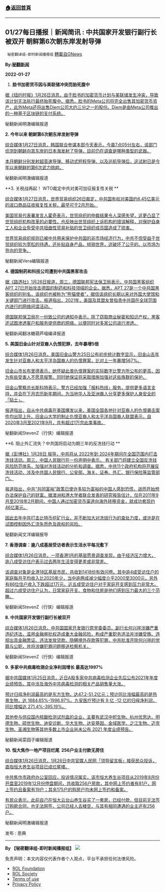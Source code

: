###  [:house:返回首頁](https://github.com/ourhimalayas/txt)
---


## 01/27每日播报｜新闻简讯 : 中共国家开发银行副行长被双开 朝鲜第6次朝东岸发射导弹
` 秘密翻译组-即时新闻播报组` [轉載自GNews](https://gnews.org/zh-hans/1917788/)

**By:[秘翻新闻](https://gtv.org/video/id=61f25df128a108147c638eee)**

**2022-01-27**

1. **脸书加密货币因与美联储冲突而胎死腹中**


[据《纽约时报》1月26日消息，由于脸书的加密货币计划与美联储发生冲突，导致该计划无法执行最终胎死腹中。据悉，脸书的Meta公司将完全出售其加密货币资产，此外Meta还将出售Diem公司大约三分之一的股份。Diem是由Meta公司推出的一种基于区块链的支付系统。](https://nypost.com/2022/01/26/meta-to-scrap-crypto-initiative-amid-clash-with-fed-report/)

秘翻新闻明澈编辑报道

**2. 今年以来 朝鲜第6次朝东岸发射导弹**

[综合媒体1月27日消息，韩国联合参谋本部今天表示，今晨7点05分左右，该部门侦测到朝鲜向其东岸的日本海发射了导弹，目前仍在调查是哪种类型的武器。](https://tw.news.yahoo.com/%E4%BB%8A%E5%B9%B4%E7%AC%AC-6-%E6%AC%A1-%E5%8C%97%E9%9F%93%E6%9C%9D%E6%9D%B1%E5%B2%B8%E7%99%BC%E5%B0%84%E9%A3%9B%E8%A1%8C%E7%89%A9-001916732.html%20https://tw.news.yahoo.com/%E5%BF%AB%E8%A8%8A-%E5%8C%97%E9%9F%93%E5%86%8D%E5%B0%84%E5%BD%88-%E7%96%91%E4%BB%8A%E5%B9%B4%E7%AC%AC6%E5%BA%A6%E6%9C%9D%E6%97%A5%E6%9C%AC%E6%B5%B7%E6%AD%A6%E5%8A%9B%E6%8C%91%E9%87%81-234625331.html)

[本月朝鲜分别发射超音速导弹、移动式短程导弹、以及巡航导弹后，这试射已是今年以来朝鲜的第6次武力挑衅。](https://tw.news.yahoo.com/%E4%BB%8A%E5%B9%B4%E7%AC%AC-6-%E6%AC%A1-%E5%8C%97%E9%9F%93%E6%9C%9D%E6%9D%B1%E5%B2%B8%E7%99%BC%E5%B0%84%E9%A3%9B%E8%A1%8C%E7%89%A9-001916732.html%20https://tw.news.yahoo.com/%E5%BF%AB%E8%A8%8A-%E5%8C%97%E9%9F%93%E5%86%8D%E5%B0%84%E5%BD%88-%E7%96%91%E4%BB%8A%E5%B9%B4%E7%AC%AC6%E5%BA%A6%E6%9C%9D%E6%97%A5%E6%9C%AC%E6%B5%B7%E6%AD%A6%E5%8A%9B%E6%8C%91%E9%87%81-234625331.html)

秘翻新闻明澈编辑报道

**3. 关税战再起！ WTO裁定中共对美可加征报复性关税 **

[综合媒体1月27日消息，世界贸易组织26日裁定，中共国有权对美国约6.45亿美元的进口商品征收报复性关税，最早可于2月开始。](https://ec.ltn.com.tw/article/breakingnews/3814529%20https://www.rfa.org/mandarin/Xinwen/5-01262022135926.html)

[美国贸易代表署发言人霍奇表示，世贸组织的仲裁结果令人深感失望，这更凸显了世贸组织机构改革的必要性。也反映出世贸组织上诉机构的错误解释，对保护自身工人和企业免受中共扭曲性贸易补贴的世卫组织成员国造成了损害。](https://ec.ltn.com.tw/article/breakingnews/3814529%20https://www.rfa.org/mandarin/Xinwen/5-01262022135926.html)

[世界贸易组织规则已被中共用来保护中共国的非市场经济行为，中共不但受益于世贸组织较为宽松的待遇，还补贴自身产品，倾销世界，这破坏了公平的、以市场为导向的竞争。](https://ec.ltn.com.tw/article/breakingnews/3814529%20https://www.rfa.org/mandarin/Xinwen/5-01262022135926.html)

秘翻新闻Vera编辑报道

**4. 德国制药和科技公司遭到中共国黑客攻击**

[据《路透社》1月26日报道，周三，德国联邦宪法保卫局表示，中共国黑客组织APT 27已开始攻击德国的制药和科技领域的企业。据悉，APT 27是一个中共国黑客组织的别名，该组织也被称为“熊猫使者”，据信该组织长期以来对外国大使馆和关键部门进行攻击。报道指出，2021年，美国及其盟友曾指责中共国在全球范围内进行的网络间谍活动。](https://www.reuters.com/world/chinese-hackers-target-german-pharma-tech-firms-2022-01-26/1)

[德国联邦保卫局在一份致公司的通知中表示，除了窃取商业秘密和知识产权，黑客还试图渗透客户和服务提供商的网络，以便同时对多家公司进行渗透。](https://www.reuters.com/world/chinese-hackers-target-german-pharma-tech-firms-2022-01-26/1)

秘翻新闻翻冰糖葫芦喵编译报道

**5. 美国旧金山针对亚裔人仇恨犯罪，去年暴增5倍**

[综合媒体1月26日消息，美国旧金山警方25日公布初步统计数字显示，旧金山去年发生针对亚裔人和太平洋岛国裔人的仇恨罪案，比对上一年暴增567%。](https://std.stheadline.com/realtime/article/1802592/%E5%8D%B3%E6%99%82-%E5%9C%8B%E9%9A%9B-%E4%B8%89%E8%97%A9%E5%B8%82%E9%87%9D%E5%B0%8D%E4%BA%9E%E8%A3%94%E4%BA%BA%E4%BB%87%E6%81%A8%E7%BD%AA%E6%A1%88-%E5%8E%BB%E5%B9%B4%E6%9A%B4%E5%A2%9E%E9%80%BE5%E5%80%8D%20https://www.singtaousa.com/2022-01-26/%E4%B8%89%E8%97%A9%E5%B8%82%E9%87%9D%E5%B0%8D%E4%BA%9E%E8%A3%94%E4%BA%BA%E4%BB%87%E6%81%A8%E7%BD%AA%E6%A1%88-%E5%8E%BB%E5%B9%B4%E6%9A%B4%E5%A2%9E%E9%80%BE5%E5%80%8D/3893759%20https://nypost.com/2022/01/26/meta-to-scrap-crypto-initiative-amid-clash-with-fed-report/)

[旧金山市长布里德表示，她怀疑此类仇恨罪案的实际数字比警方所公布的更高，因为有些受害人不愿意报警。同时她保证将采取措施加强对这些族群的保护。](https://std.stheadline.com/realtime/article/1802592/%E5%8D%B3%E6%99%82-%E5%9C%8B%E9%9A%9B-%E4%B8%89%E8%97%A9%E5%B8%82%E9%87%9D%E5%B0%8D%E4%BA%9E%E8%A3%94%E4%BA%BA%E4%BB%87%E6%81%A8%E7%BD%AA%E6%A1%88-%E5%8E%BB%E5%B9%B4%E6%9A%B4%E5%A2%9E%E9%80%BE5%E5%80%8D%20https://www.singtaousa.com/2022-01-26/%E4%B8%89%E8%97%A9%E5%B8%82%E9%87%9D%E5%B0%8D%E4%BA%9E%E8%A3%94%E4%BA%BA%E4%BB%87%E6%81%A8%E7%BD%AA%E6%A1%88-%E5%8E%BB%E5%B9%B4%E6%9A%B4%E5%A2%9E%E9%80%BE5%E5%80%8D/3893759%20https://nypost.com/2022/01/26/meta-to-scrap-crypto-initiative-amid-clash-with-fed-report/)

[旧金山警察总长斯科特表示，警方已经加强「报料热线」服务，提供更多语言支持，并会在下月农历新年期间，为当地华人及亚洲裔人分享更多保护人身安全的「贴士」。](https://std.stheadline.com/realtime/article/1802592/%E5%8D%B3%E6%99%82-%E5%9C%8B%E9%9A%9B-%E4%B8%89%E8%97%A9%E5%B8%82%E9%87%9D%E5%B0%8D%E4%BA%9E%E8%A3%94%E4%BA%BA%E4%BB%87%E6%81%A8%E7%BD%AA%E6%A1%88-%E5%8E%BB%E5%B9%B4%E6%9A%B4%E5%A2%9E%E9%80%BE5%E5%80%8D%20https://www.singtaousa.com/2022-01-26/%E4%B8%89%E8%97%A9%E5%B8%82%E9%87%9D%E5%B0%8D%E4%BA%9E%E8%A3%94%E4%BA%BA%E4%BB%87%E6%81%A8%E7%BD%AA%E6%A1%88-%E5%8E%BB%E5%B9%B4%E6%9A%B4%E5%A2%9E%E9%80%BE5%E5%80%8D/3893759%20https://nypost.com/2022/01/26/meta-to-scrap-crypto-initiative-amid-clash-with-fed-report/)

[报道指出，自从中共病毒在美国爆发以来，美国全国各地针对亚裔人的仇恨袭击案件均出现上升。旧金山大学的制止仇恨亚裔人和太平洋岛国裔人联盟表示，自2020年3月至2021年9月，共有超过1万宗此类事故。](https://std.stheadline.com/realtime/article/1802592/%E5%8D%B3%E6%99%82-%E5%9C%8B%E9%9A%9B-%E4%B8%89%E8%97%A9%E5%B8%82%E9%87%9D%E5%B0%8D%E4%BA%9E%E8%A3%94%E4%BA%BA%E4%BB%87%E6%81%A8%E7%BD%AA%E6%A1%88-%E5%8E%BB%E5%B9%B4%E6%9A%B4%E5%A2%9E%E9%80%BE5%E5%80%8D%20https://www.singtaousa.com/2022-01-26/%E4%B8%89%E8%97%A9%E5%B8%82%E9%87%9D%E5%B0%8D%E4%BA%9E%E8%A3%94%E4%BA%BA%E4%BB%87%E6%81%A8%E7%BD%AA%E6%A1%88-%E5%8E%BB%E5%B9%B4%E6%9A%B4%E5%A2%9E%E9%80%BE5%E5%80%8D/3893759%20https://nypost.com/2022/01/26/meta-to-scrap-crypto-initiative-amid-clash-with-fed-report/)

秘翻新闻StevenZ（行侠）编辑报道

**6. 阻止外汇流失？中共国将启动为期三年的反洗钱行动 **

[据《彭博社》1月26日 报导，中共将从 2022年到 2024年期间在全国范围内打击洗钱活动。周三，中国人民银行在一份声明中表示， 有关部门将建立全国反洗钱风险防范体系，加强对洗钱活动的分析和调查。据悉，中共11个政府机构将开展反洗钱活动，涉及中共国人民银行、公安部、海关、证券、外汇、银行保险等监管部门。](https://www.bloomberg.com/news/articles/2022-01-26/china-to-start-three-year-crackdown-on-money-laundering)

[报道指出，中共“共同富裕”政策已使许多较为富裕的中国人感到恐慌，进而开始想办法保护自己的财富。据澳洲和港大学者联合发表的研究报告估计，仅在2011年9月至2018年2月期间，中国人通过加密货币渠道向海外转移资金，就成功套现约46亿美元。](https://www.bloomberg.com/news/articles/2022-01-26/china-to-start-three-year-crackdown-on-money-laundering)

[因此去年中共打击比特币挖矿行业，并不断加大对洗钱行为的查处力度，或许是在试图控制因外汇流失而危及政权的风险。](https://www.bloomberg.com/news/articles/2022-01-26/china-to-start-three-year-crackdown-on-money-laundering)

秘翻新闻文洋编辑报导

**7. 香港调查：逾八成基层受访者表示生活水平每况愈下**

[综合媒体1月26日消息，一项香港1月的基层愿景调查发现，由于经济压力增大，逾八成受访住户表示过去两年生活变得更差或非常差。](https://news.rthk.hk/rthk/ch/component/k2/1630684-20220126.htm%20https://www.mingjingnews.com/article/393757-26)

[该调查对象是全港18区基层市民，共收到1418份有效问卷。其中逾4成受访住户的家庭每月平均收入比2020年少，当中逾两成减少幅度介乎2000至3000元，另外有86位住户收入下跌超过1万元。近五成受访住户对于家庭开支感到压力非常大。超过六成受访住户认为，日常家庭开支、食物和住房是他们感到压力最大的三个范畴。](https://news.rthk.hk/rthk/ch/component/k2/1630684-20220126.htm%20https://www.mingjingnews.com/article/393757-26)

秘翻新闻StevenZ（行侠）编辑报道

**8. 中共国家开发银行副行长被双开**

[综合媒体1月26日消息，中共国国家开发银行原党委委员、副行长何兴祥涉嫌严重违纪违法，滥用金融审批权造成重大金融风险，构成严重职务违法并涉嫌受贿、违规出具金融票证、违法发放贷款、隐瞒境外存款等犯罪，中共批准开除何兴祥的党籍与公职，并将涉嫌犯罪问题移送检察机关。](https://news.rthk.hk/rthk/ch/component/k2/1630664-20220126.htm%20https://www.sohu.com/a/519156225_115362)

秘翻新闻StevenZ（行侠）编辑报道

**9. 多家中共病毒检测企业净利润增长 最高达1997%**

[据中共国媒体1月25日消息，近日A股多家中共病毒检测企业先后公布2021年年度业绩预告。其中涉及海外中共病毒检测的相关产品销售量大涨。](https://cdn.discordapp.com/attachments/895315867368312852/935868346962960394/3bc9c9cffd764022a670d329d3779dd8.jpeg%20https://cdn.discordapp.com/attachments/895315867368312852/935868347222994964/20220126190700.jpg)

[预计归母净利润最高的是东方生物，达47.2-51.2亿元；预计同比涨幅最高的是热景生物，达 1684.65%-1996.97%。九安医疗预计有 9 亿 -12 亿的归母净利润，同比增幅达 271.4%-395.19%。](https://cdn.discordapp.com/attachments/895315867368312852/935868346962960394/3bc9c9cffd764022a670d329d3779dd8.jpeg%20https://cdn.discordapp.com/attachments/895315867368312852/935868347222994964/20220126190700.jpg)

[其他参与供应国内核酸检测试剂盒的企业，主要有武汉中帜生物、杭州优思达、明德生物、硕世生物、迪安诊断、华大生物、达安基因、金域医学、之江生物、迈克生物、圣湘生物等其他多数上市企业尚未公布 2021 年度业绩预告。](https://cdn.discordapp.com/attachments/895315867368312852/935868346962960394/3bc9c9cffd764022a670d329d3779dd8.jpeg%20https://cdn.discordapp.com/attachments/895315867368312852/935868347222994964/20220126190700.jpg)

秘翻新闻菜园子编辑报道

**10. 恒大焦作一地产项目烂尾  256户业主付款无房住**

[综合媒体1月26日消息，1月26日中共官媒人民网「领导留言板」接获民众投诉，直指恒大养生谷项目已成烂尾楼。](https://www.epochtimes.com/b5/22/1/26/n13530318.htm%20https://www.ntdtv.com.tw/b5/20220126/video/317571.html?%E6%81%86%E5%A4%A7%E9%A4%8A%E7%94%9F%E8%B0%B7%E6%88%90%E7%88%9B%E5%B0%BE%E6%A8%93%20%E5%8D%83%E7%95%9D%E9%96%92%E7%BD%AE%E5%9C%9F%E5%9C%B0%E8%A2%AB%E6%94%B6%E5%9B%9E)

[中共焦作市政府办公室回应，投诉情况属实，该市恒大养生谷项目从2019年8月份开盘至2019年12月份停盘期间，共收取256户房款，其中网上签约者有81户，网上签约且备案有19户；其余175户的购房户均未网上签约和备案。](https://www.epochtimes.com/b5/22/1/26/n13530318.htm%20https://www.ntdtv.com.tw/b5/20220126/video/317571.html?%E6%81%86%E5%A4%A7%E9%A4%8A%E7%94%9F%E8%B0%B7%E6%88%90%E7%88%9B%E5%B0%BE%E6%A8%93%20%E5%8D%83%E7%95%9D%E9%96%92%E7%BD%AE%E5%9C%9F%E5%9C%B0%E8%A2%AB%E6%94%B6%E5%9B%9E)

[有民众表示，此前自己在恒大云台山养生谷买了一套房，已经付款，但目前无法签订购房合同，也无法网签，公司已经人去楼空，与其有相同遭遇的业主还有256户。](https://www.epochtimes.com/b5/22/1/26/n13530318.htm%20https://www.ntdtv.com.tw/b5/20220126/video/317571.html?%E6%81%86%E5%A4%A7%E9%A4%8A%E7%94%9F%E8%B0%B7%E6%88%90%E7%88%9B%E5%B0%BE%E6%A8%93%20%E5%8D%83%E7%95%9D%E9%96%92%E7%BD%AE%E5%9C%9F%E5%9C%B0%E8%A2%AB%E6%94%B6%E5%9B%9E)

秘翻新闻明澈编辑报道

发布 : 恩典

* * *

**By 【秘密翻译组-即时新闻播报组】**
![](https://assets.gnews.org/wp-content/uploads/2022/01/截圖-2021-12-28-00.48.35.png)
 

免责声明：本文内容仅代表作者个人观点，平台不承担任何法律风险。

- [ROL Foundation](https://rolfoundation.org/)
- [ROL Society](https://rolsociety.org/)
- [Terms of use](https://gnews.org/terms-of-use-3/)
- [Privacy Policy](https://gnews.org/privacy-policy/)
